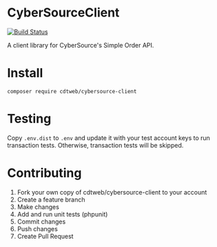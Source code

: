 # CyberSourceClient

[![Build Status](https://travis-ci.org/cdtweb/cybersource-client.svg?branch=master)](https://travis-ci.org/cdtweb/cybersource-client)

A client library for CyberSource's Simple Order API.

# Install

```
composer require cdtweb/cybersource-client
```

# Testing

Copy `.env.dist` to `.env` and update it with your test account keys to run 
transaction tests. Otherwise, transaction tests will be skipped. 

# Contributing

1. Fork your own copy of cdtweb/cybersource-client to your account
2. Create a feature branch
3. Make changes
4. Add and run unit tests (phpunit)
5. Commit changes
6. Push changes
7. Create Pull Request
